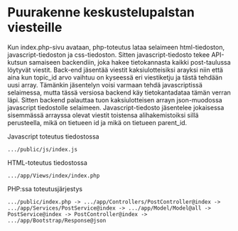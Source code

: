 # Puurakenne keskustelupalstan viesteille

Kun index.php-sivu avataan, php-toteutus lataa selaimeen html-tiedoston, javascript-tiedoston ja css-tiedoston. Sitten javascript-tiedosto tekee API-kutsun samaiseen backendiin, joka hakee tietokannasta kaikki post-taulussa löytyvät viestit. Back-end jäsentää viestit kaksiulotteisiksi arayksi niin että aina kun topic_id arvo vaihtuu on kyseessä eri viestiketju ja tästä tehdään uusi array. Tämänkin jäsentelyn voisi varmaan tehdä javascriptissä selaimessa, mutta tässä versiosa backend käy tietokantadataa tämän verran läpi. Sitten backend palauttaa tuon kaksiulotteisen arrayn json-muodossa javascript tiedostolle selaimeen. Javascript-tiedosto jäsentelee jokaisessa sisemmässä arrayssa olevat viestit toistensa alihakemistoiksi sillä perusteella, mikä on tietueen id ja mikä on tietueen parent_id.

Javascript toteutus tiedostossa
```
.../public/js/index.js
```
HTML-toteutus tiedostossa
```
.../app/Views/index/index.php
```

PHP:ssa toteutusjärjestys
```
.../public/index.php -> .../app/Controllers/PostController@index -> .../app/Services/PostService@index -> .../app/Model/Model@all -> PostService@index -> PostController@index -> .../app/Bootstrap/Response@json
```
